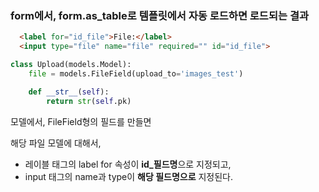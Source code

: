 
### form에서, form.as_table로 템플릿에서 자동 로드하면 로드되는 결과

```html
  <label for="id_file">File:</label>
  <input type="file" name="file" required="" id="id_file">
```


```python  
class Upload(models.Model):
    file = models.FileField(upload_to='images_test')

    def __str__(self):
        return str(self.pk)
```

모델에서, FileField형의 필드를 만들면

해당 파일 모델에 대해서, 
- 레이블 태그의 label for 속성이 **id_필드명**으로 지정되고,
- input 태그의 name과 type이 **해당 필드명으로** 지정된다. 



